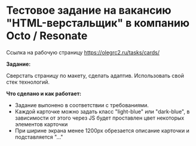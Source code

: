 # Тестовое задание на вакансию "HTML-верстальщик" в компанию Octo / Resonate

Ссылка на рабочую страницу https://olegrc2.ru/tasks/cards/

**Задание:**<br>

Сверстать страницу по макету, сделать адаптив.
Использовать свой стек технологий.

**Что сделано и как работает:**<br>

- Задание выпонено в соответствии с требованиями.<br>
- Каждой карточке можно задать класс "light-blue" или "dark-blue", в зависимости от этого через JS будет проставлен цвет некоторых элементов карточки<br>
- При ширине экрана менее 1200px обрезается описание карточки и подставляется "..."<br> 
